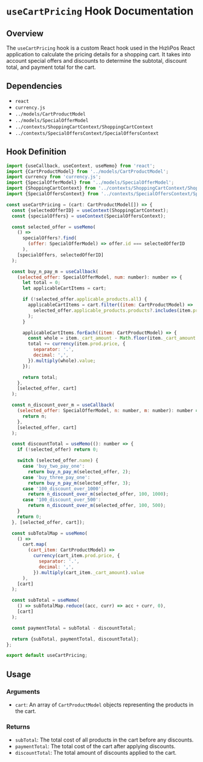 # `useCartPricing` Hook Documentation

## Overview

The `useCartPricing` hook is a custom React hook used in the HızlıPos React application to calculate the pricing details for a shopping cart. It takes into account special offers and discounts to determine the subtotal, discount total, and payment total for the cart.

## Dependencies

- `react`
- `currency.js`
- `../models/CartProductModel`
- `../models/SpecialOfferModel`
- `../contexts/ShoppingCartContext/ShoppingCartContext`
- `../contexts/SpecialOffersContext/SpecialOffersContext`

## Hook Definition

```js
import {useCallback, useContext, useMemo} from 'react';
import {CartProductModel} from '../models/CartProductModel';
import currency from 'currency.js';
import {SpecialOfferModel} from '../models/SpecialOfferModel';
import {ShoppingCartContext} from '../contexts/ShoppingCartContext/ShoppingCartContext';
import {SpecialOffersContext} from '../contexts/SpecialOffersContext/SpecialOffersContext';

const useCartPricing = (cart: CartProductModel[]) => {
  const {selectedOfferID} = useContext(ShoppingCartContext);
  const {specialOffers} = useContext(SpecialOffersContext);

  const selected_offer = useMemo(
    () =>
      specialOffers?.find(
        (offer: SpecialOfferModel) => offer.id === selectedOfferID
      ),
    [specialOffers, selectedOfferID]
  );

  const buy_n_pay_m = useCallback(
    (selected_offer: SpecialOfferModel, num: number): number => {
      let total = 0;
      let applicableCartItems = cart;

      if (!selected_offer.applicable_products.all) {
        applicableCartItems = cart.filter((item: CartProductModel) =>
          selected_offer.applicable_products.products?.includes(item.prod.id)
        );
      }

      applicableCartItems.forEach((item: CartProductModel) => {
        const whole = item._cart_amount - Math.floor(item._cart_amount / num);
        total += currency(item.prod.price, {
          separator: '.',
          decimal: ',',
        }).multiply(whole).value;
      });

      return total;
    },
    [selected_offer, cart]
  );

  const n_discount_over_m = useCallback(
    (selected_offer: SpecialOfferModel, n: number, m: number): number => {
      return n;
    },
    [selected_offer, cart]
  );

  const discountTotal = useMemo((): number => {
    if (!selected_offer) return 0;

    switch (selected_offer.name) {
      case 'buy_two_pay_one':
        return buy_n_pay_m(selected_offer, 2);
      case 'buy_three_pay_one':
        return buy_n_pay_m(selected_offer, 3);
      case '100_discount_over_1000':
        return n_discount_over_m(selected_offer, 100, 1000);
      case '100_discount_over_500':
        return n_discount_over_m(selected_offer, 100, 500);
    }
    return 0;
  }, [selected_offer, cart]);

  const subTotalMap = useMemo(
    () =>
      cart.map(
        (cart_item: CartProductModel) =>
          currency(cart_item.prod.price, {
            separator: '.',
            decimal: ',',
          }).multiply(cart_item._cart_amount).value
      ),
    [cart]
  );

  const subTotal = useMemo(
    () => subTotalMap.reduce((acc, curr) => acc + curr, 0),
    [cart]
  );

  const paymentTotal = subTotal - discountTotal;

  return {subTotal, paymentTotal, discountTotal};
};

export default useCartPricing;
```

## Usage

### Arguments

- `cart`: An array of `CartProductModel` objects representing the products in the cart.

### Returns

- `subTotal`: The total cost of all products in the cart before any discounts.
- `paymentTotal`: The total cost of the cart after applying discounts.
- `discountTotal`: The total amount of discounts applied to the cart.
